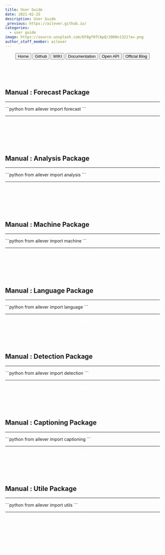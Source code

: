 ```yaml
---
title: User Guide
date: 2021-02-25
description: User Guide
_previous: https://ailever.github.io/
categories:
  - user guide
image: https://source.unsplash.com/EF8gf9fCApQ/2000x1322?a=.png
author_staff_member: ailever
---
```


<div align="center" class="top_btn_box">
  <button class="top_btn" type="button" onclick="location.href='https://ailever.github.io/'">Home</button>
  <button class="top_btn" type="button" onclick="location.href='https://github.com/ailever/ailever'">Github</button>
  <button class="top_btn" type="button" onclick="location.href='https://github.com/ailever/ailever/wiki'">WIKI</button>
  <button class="top_btn" type="button" onclick="location.href='https://ailever.readthedocs.io/en/latest/'">Documentation</button>
  <button class="top_btn" type="button" onclick="location.href='https://github.com/ailever/openapi'">Open API</button>
  <button class="top_btn" type="button" onclick="location.href='https://blog.naver.com/ailever'">Official Blog</button>
</div>


<br><br><br>
## Manual : Forecast Package
<hr>
```python
from ailever import forecast
```
<hr>
<div align="center" class="link_btn_box">
  <span class="link_btn"><a href="" style="color:white">module</a></span>
</div>


<br><br><br>
## Manual : Analysis Package
<hr>
```python
from ailever import analysis
```
<hr>
<div align="center" class="link_btn_box">
  <span class="link_btn"><a href="" style="color:white">module</a></span>
</div>


<br><br><br>
## Manual : Machine Package
<hr>
```python
from ailever import machine
```
<hr>
<div align="center" class="link_btn_box">
  <span class="link_btn"><a href="" style="color:white">module</a></span>
</div>


<br><br><br>
## Manual : Language Package
<hr>
```python
from ailever import language
```
<hr>
<div align="center" class="link_btn_box">
  <span class="link_btn"><a href="" style="color:white">module</a></span>
</div>


<br><br><br>
## Manual : Detection Package
<hr>
```python
from ailever import detection
```
<hr>
<div align="center" class="link_btn_box">
  <span class="link_btn"><a href="" style="color:white">module</a></span>
</div>


<br><br><br>
## Manual : Captioning Package
<hr>
```python
from ailever import captioning
```
<hr>
<div align="center" class="link_btn_box">
  <span class="link_btn"><a href="" style="color:white">module</a></span>
</div>


<br><br><br>
## Manual : Utile Package
<hr>
```python
from ailever import utils
```
<hr>
<div align="center" class="link_btn_box">
  <span class="link_btn"><a href="" style="color:white">source</a></span>
</div>


<br><br><br>
<div align="center" class="bottom_btn_box">
  <span class="bottom_btn"><a href="https://github.com/ailever/ailever.github.io/blob/master/_posts/user-guide/2021-02-25-User-Guide.md" target="_blank" style="color:white">Edit</a></span>
</div>
